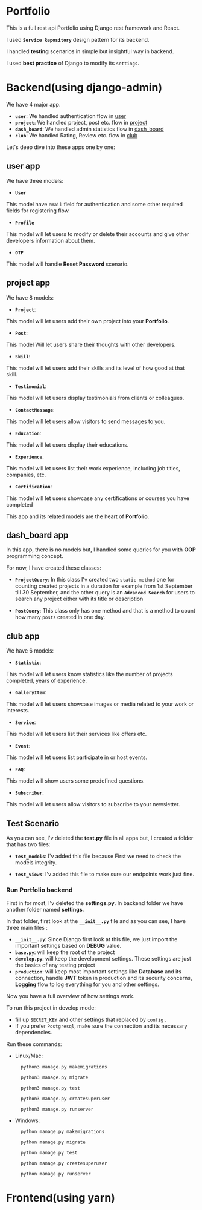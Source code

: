 # Portfolio

This is a full rest api Portfolio using Django rest framework and React.

I used **`Service Repository`** design pattern for its backend.

I handled **testing** scenarios in simple but insightful way in backend.

I used **best practice** of Django to modify its `settings`.

# Backend(using django-admin)

We have 4 major app.

- **`user`**: We handled authentication flow in <a href="#user">user</a>
- **`project`**: We handled project, post etc. flow in <a href="#project">project</a>
- **`dash_board`**: We handled admin statistics flow in <a href="#dash_board">dash_board</a>
- **`club`**: We handled Rating, Review etc. flow in <a href="#club">club</a>

Let's deep dive into these apps one by one:

## user app

We have three models:

- **`User`**

This model have `email` field for authentication and some other required fields for registering flow.

- **`Profile`**

This model will let users to modify or delete their accounts and give other developers information about them.

- **`OTP`**

This model will handle **Reset Password** scenario.

## project app

We have 8 models:

- **`Project`**: 

 This model will let users add their own project into your **Portfolio**.

- **`Post`**: 

 This model Will let users share their thoughts with other developers.

- **`Skill`**: 

 This model will let users add their skills and its level of how good at that skill.

- **`Testimonial`**: 

 This model will let users display testimonials from clients or colleagues.

- **`ContactMessage`**: 

 This model will let users allow visitors to send messages to you.

- **`Education`**: 

 This model will let users display their educations.

- **`Experience`**: 

 This model will let users list their work experience, including job titles, companies, etc.

- **`Certification`**: 

 This model will let users showcase any certifications or courses you have completed

This app and its related models are the heart of **Portfolio**.

## dash_board app

In this app, there is no models but, I handled some queries for you with **OOP** programming concept.

For now, I have created these classes:

- **`ProjectQuery`**: In this class I'v created two `static method` one for counting created projects in a duration for example from 1st September till 30 September, and the other query is an **`Advanced Search`** for users to search any project either with its title or description

- **`PostQuery`**: This class only has one method and that is a method to count how many `posts` created in one day.

## club app

We have 6 models:

- **`Statistic`**: 

This model will let users know statistics like the number of projects completed, years of experience.

- **`GalleryItem`**: 

This model will let users showcase images or media related to your work or interests.

- **`Service`**: 

This model will let users list their services like offers etc.

- **`Event`**: 

This model will let users list participate in or host events.

- **`FAQ`**: 

This model will show users some predefined questions.

- **`Subscriber`**: 

This model will let users allow visitors to subscribe to your newsletter.

## Test Scenario

As you can see, I'v deleted the **test.py** file in all apps but, I created a folder that has two files:

- **`test_models`**: I'v added this file because First we need to check the models integrity. 

- **`test_views`**: I'v added this file to make sure our endpoints work just fine.

### Run Portfolio backend

First in for most, I'v deleted the **settings.py**. In backend folder we have another folder named **settings**.

In that folder, first look at the **`__init__.py`** file and as you can see, I have three main files :

- **`__init__.py`**: Since Django first look at this file, we just import the important settings based on **DEBUG** value.
- **`base.py`**: will keep the root of the project
- **`develop.py`**: will keep the development settings. These settings are just the basics of any testing project
- **`production`**: will keep most important settings like **Database** and its connection, handle **JWT** token in production and its security concerns, **Logging** flow to log everything for you and other settings.

Now you have a full overview of how settings work.

To run this project in develop mode: 
- fill up `SECRET_KEY` and other settings that replaced by `config` .
- If you prefer `Postgresql`, make sure the connection and its necessary dependencies.

Run these commands:
- Linux/Mac:

        python3 manage.py makemigrations

        python3 manage.py migrate

        python3 manage.py test

        python3 manage.py createsuperuser

        python3 manage.py runserver

- Windows:

        python manage.py makemigrations

        python manage.py migrate

        python manage.py test
 
        python manage.py createsuperuser

        python manage.py runserver

# Frontend(using yarn)
